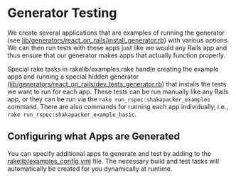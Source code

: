 # Generator Testing

We create several applications that are examples of running the generator (see [lib/generators/react_on_rails/install_generator.rb](https://github.com/shakacode/react_on_rails/blob/master/lib/generators/react_on_rails/install_generator.rb)) with various options. We can then run tests with these apps just like we would any Rails app and thus ensure that our generator makes apps that actually function properly.

Special rake tasks in rakelib/examples.rake handle creating the example apps and running a special hidden generator ([lib/generators/react_on_rails/dev_tests_generator.rb](https://github.com/shakacode/react_on_rails/blob/master/lib/generators/react_on_rails/dev_tests_generator.rb)) that installs the tests we want to run for each app. These tests can be run manually like any Rails app, or they can be run via the `rake run_rspec:shakapacker_examples` command. There are also commands for running each app individually, i.e., `rake run_rspec:shakapacker_example_basic`.

## Configuring what Apps are Generated

You can specify additional apps to generate and test by adding to the [rakelib/examples_config.yml](https://github.com/shakacode/react_on_rails/blob/master/rakelib/examples_config.yml) file. The necessary build and test tasks will automatically be created for you dynamically at runtime.
